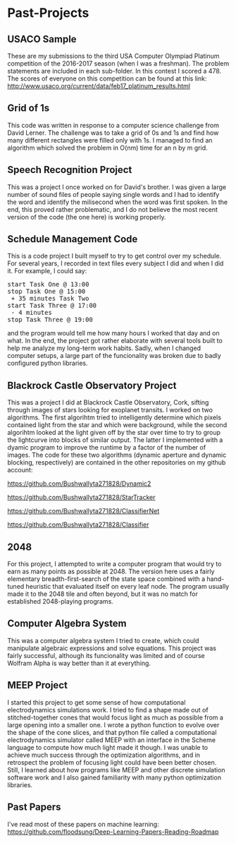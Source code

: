 # Past-Projects
## USACO Sample

These are my submissions to the third USA Computer Olympiad Platinum competition of the 2016-2017 season (when I was a freshman). The problem statements are included in each sub-folder. In this contest I scored a 478. The scores of everyone on this competition can be found at this link: http://www.usaco.org/current/data/feb17_platinum_results.html

## Grid of 1s

This code was written in response to a computer science challenge from David Lerner. The challenge was to take a grid of 0s and 1s and find how many different rectangles were filled only with 1s. I managed to find an algorithm which solved the problem in O(nm) time for an n by m grid.

## Speech Recognition Project

This was a project I once worked on for David's brother. I was given a large number of sound files of people saying single words and I had to identify the word and identify the milisecond when the word was first spoken. In the end, this proved rather problematic, and I do not believe the most recent version of the code (the one here) is working properly. 

## Schedule Management Code

This is a code project I built myself to try to get control over my schedule. For several years, I recorded in text files every subject I did and when I did it. For example, I could say:

<pre>start Task One @ 13:00
stop Task One @ 15:00
 + 35 minutes Task Two
start Task Three @ 17:00
 - 4 minutes
stop Task Three @ 19:00</pre>

and the program would tell me how many hours I worked that day and on what. In the end, the project got rather elaborate with several tools built to help me analyze my long-term work habits. Sadly, when I changed computer setups, a large part of the funcionality was broken due to badly configured python libraries. 

## Blackrock Castle Observatory Project

This was a project I did at Blackrock Castle Observatory, Cork, sifting through images of stars looking for exoplanet transits. I worked on two algorithms. The first algorihtm tried to intelligently determine which pixels contained light from the star and which were background, while the second algorihtm looked at the light given off by the star over time to try to group the lightcurve into blocks of similar output. The latter I implemented with a dyamic program to improve the runtime by a factor of the number of images. The code for these two algorithms (dynamic aperture and dynamic blocking, respectively) are contained in the other repositories on my github account:

https://github.com/Bushwallyta271828/Dynamic2

https://github.com/Bushwallyta271828/StarTracker

https://github.com/Bushwallyta271828/ClassifierNet

https://github.com/Bushwallyta271828/Classifier

## 2048

For this project, I attempted to write a computer program that would try to earn as many points as possible at 2048. The version here uses a fairly elementary breadth-first-search of the state space combined with a hand-tuned heuristic that evaluated itself on every leaf node. The program usually made it to the 2048 tile and often beyond, but it was no match for established 2048-playing programs.

## Computer Algebra System

This was a computer algebra system I tried to create, which could manipulate algebraic expressions and solve equations. This project was fairly successful, although its funcionality was limited and of course Wolfram Alpha is way better than it at everything.

## MEEP Project

I started this project to get some sense of how computational electrodynamics simulations work. I tried to find a shape made out of stitched-together cones that would focus light as much as possible from a large opening into a smaller one. I wrote a python function to evolve over the shape of the cone slices, and that python file called a computational electrodynamics simulator called MEEP with an interface in the Scheme language to compute how much light made it though. I was unable to achieve much success through the optimization algorithms, and in retrospect the problem of focusing light could have been better chosen. Still, I learned about how programs like MEEP and other discrete simulation software work and I also gained familiarity with many python optimization libraries.

## Past Papers

I've read most of these papers on machine learning: https://github.com/floodsung/Deep-Learning-Papers-Reading-Roadmap
